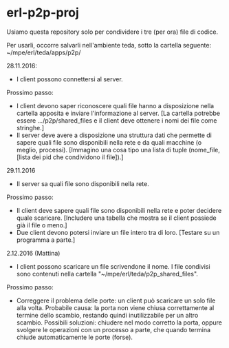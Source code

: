 # erl-p2p-proj

Usiamo questa repository solo per condividere i tre (per ora) file di codice.

Per usarli, occorre salvarli nell'ambiente teda, sotto la cartella seguente:
~/mpe/erl/teda/apps/p2p/

28.11.2016:
- I client possono connettersi al server.

Prossimo passo:
- I client devono saper riconoscere quali file hanno a disposizione nella cartella apposita e inviare l'informazione al server.
[La cartella potrebbe essere .../p2p/shared_files e il client deve ottenere i nomi dei file come stringhe.]
- Il server deve avere a disposizione una struttura dati che permette di sapere quali file sono disponibili nella rete e da quali macchine (o meglio, processi).
[Immagino una cosa tipo una lista di tuple (nome_file,[lista dei pid che condividono il file]).]

29.11.2016
- Il server sa quali file sono disponibili nella rete.

Prossimo passo:
- Il client deve sapere quali file sono disponibili nella rete e poter decidere quale scaricare.
[Includere una tabella che mostra se il client possiede già il file o meno.]
- Due client devono potersi inviare un file intero tra di loro.
[Testare su un programma a parte.]

2.12.2016 (Mattina)
- I client possono scaricare un file scrivendone il nome. I file condivisi sono contenuti nella cartella "~/mpe/erl/teda/p2p_shared_files".

Prossimo passo:
- Correggere il problema delle porte: un client può scaricare un solo file alla volta. 
Probabile causa: la porta non viene chiusa correttamente al termine dello scambio, restando quindi inutilizzabile per un altro scambio.
Possibili soluzioni: chiudere nel modo corretto la porta, oppure svolgere le operazioni con un processo a parte, che quando termina chiude automaticamente le porte (forse).
